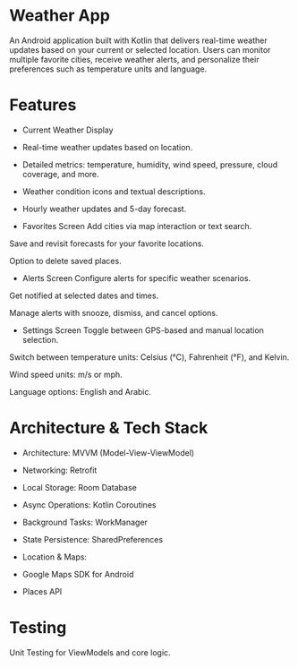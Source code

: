 # Weather App
An Android application built with Kotlin that delivers real-time weather updates based on your current or selected location. Users can monitor multiple favorite cities, receive weather alerts, and personalize their preferences such as temperature units and language.

# Features
- Current Weather Display
- Real-time weather updates based on location.

- Detailed metrics: temperature, humidity, wind speed, pressure, cloud coverage, and more.

- Weather condition icons and textual descriptions.

- Hourly weather updates and 5-day forecast.
-  Favorites Screen
Add cities via map interaction or text search.

Save and revisit forecasts for your favorite locations.

Option to delete saved places.

- Alerts Screen
Configure alerts for specific weather scenarios.

Get notified at selected dates and times.

Manage alerts with snooze, dismiss, and cancel options.

- Settings Screen
Toggle between GPS-based and manual location selection.

Switch between temperature units: Celsius (°C), Fahrenheit (°F), and Kelvin.

Wind speed units: m/s or mph.

Language options: English and Arabic.

# Architecture & Tech Stack
- Architecture: MVVM (Model-View-ViewModel)

- Networking: Retrofit

- Local Storage: Room Database

- Async Operations: Kotlin Coroutines

- Background Tasks: WorkManager

- State Persistence: SharedPreferences

- Location & Maps:

- Google Maps SDK for Android

- Places API

# Testing
Unit Testing for ViewModels and core logic.
